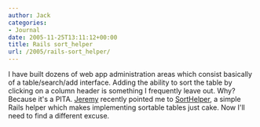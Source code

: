 ```yaml
---
author: Jack
categories:
- Journal
date: 2005-11-25T13:11:12+00:00
title: Rails sort_helper
url: /2005/rails-sort_helper/
---
```


I have built dozens of web app administration areas which consist basically of a table/search/add interface. Adding the ability to sort the table by clicking on a column header is something I frequently leave out. Why? Because it's a PITA. [Jeremy][1] recently pointed me to [SortHelper][2], a simple Rails helper which makes implementing sortable tables just cake. Now I'll need to find a different excuse.

 [1]: http://www.jeremydurham.com
 [2]: http://wiki.rubyonrails.com/rails/pages/SortHelper2